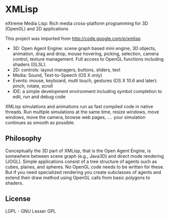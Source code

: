 # XMLisp

eXtreme Media Lisp: Rich media cross-platform programming for 3D (OpenGL) and 2D applications

This project was imported from http://code.google.com/p/xmlisp

* 3D: Open Agent Engine: scene graph based mini engine, 3D objects, animation, drag and drop, mouse hovering, picking, selection, camera control, texture management. Full access to OpenGL functions including shaders (GLSL).
* 2D: controls: layout managers, buttons, sliders, text
* Media: Sound, Text-to-Speech (OS X only)
* Events: mouse, keyboard, multi touch, gestures (OS X 10.6 and later): pinch, rotate, scroll
* IDE: a simple development environment including symbol completion to edit, run and debug code

XMLisp simulations and animations run as fast compiled code in native threads. Run multiple simulations at the same time, resize windows, move windows, move the camera, browse web pages, .... your simulation continues as smooth as possible.

## Philosophy

Conceptually the 3D part of XMLisp, that is the Open Agent Engine, is somewhere
between scene graph (e.g., Java3D) and direct mode rendering (JOGL). Simple
applications consist of a tree structure of agents such as cubes, planes, and
spheres. No OpenGL code needs to be written for these. But if you need
specialized rendering you create subclasses of agents and extend their draw
method using OpenGL calls from basic polygons to shaders.

## License

LGPL - GNU Lesser GPL
